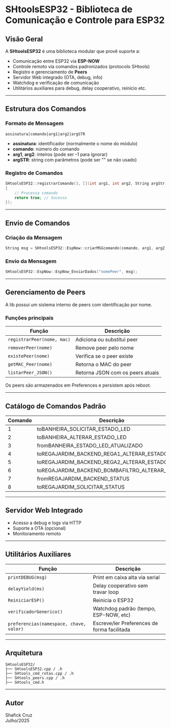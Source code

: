# SHtoolsESP32 - Biblioteca de Comunicação e Controle para ESP32

## Visão Geral

A **SHtoolsESP32** é uma biblioteca modular que provê suporte a:

- Comunicação entre ESP32 via **ESP-NOW**
- Controle remoto via comandos padronizados (protocolo SHtools)
- Registro e gerenciamento de **Peers**
- Servidor Web integrado (OTA, debug, info)
- Watchdog e verificação de comunicação
- Utilitários auxiliares para debug, delay cooperativo, reinício etc.

---

## Estrutura dos Comandos

### Formato de Mensagem

```
assinatura|comando|arg1|arg2|argSTR
```

- **assinatura**: identificador (normalmente o nome do módulo)
- **comando**: número do comando
- **arg1**, **arg2**: inteiros (pode ser -1 para ignorar)
- **argSTR**: string com parâmetros (pode ser "" se não usado)

### Registro de Comandos

```cpp
SHtoolsESP32::registrarComando(3, [](int arg1, int arg2, String argStr) -> bool
{
    // Processa comando
    return true; // Sucesso
});
```

---

## Envio de Comandos

### Criação da Mensagem

```cpp
String msg = SHtoolsESP32::EspNow::criarMSGcomando(comando, arg1, arg2, "param");
```

### Envio da Mensagem

```cpp
SHtoolsESP32::EspNow::EspNow_EnviarDados("nomePeer", msg);
```

---

## Gerenciamento de Peers

A lib possui um sistema interno de peers com identificação por nome.

### Funções principais

| Função                     | Descrição                        |
| -------------------------- | -------------------------------- |
| `registrarPeer(nome, mac)` | Adiciona ou substitui peer       |
| `removerPeer(nome)`        | Remove peer pelo nome            |
| `existePeer(nome)`         | Verifica se o peer existe        |
| `getMAC_Peer(nome)`        | Retorna o MAC do peer            |
| `listarPeer_JSON()`        | Retorna JSON com os peers atuais |

Os peers são armazenados em Preferences e persistem após reboot.

---

## Catálogo de Comandos Padrão

| Comando | Descrição                                       |
| ------- | ----------------------------------------------- |
| 1       | toBANHEIRA_SOLICITAR_ESTADO_LED                 |
| 2       | toBANHEIRA_ALTERAR_ESTADO_LED                   |
| 3       | fromBANHEIRA_ESTADO_LED_ATUALIZADO              |
| 4       | toREGAJARDIM_BACKEND_REGA1_ALTERAR_ESTADO       |
| 5       | toREGAJARDIM_BACKEND_REGA2_ALTERAR_ESTADO       |
| 6       | toREGAJARDIM_BACKEND_BOMBAFILTRO_ALTERAR_ESTADO |
| 7       | fromREGAJARDIM_BACKEND_STATUS                   |
| 8       | toREGAJARDIM_SOLICITAR_STATUS                   |

---

## Servidor Web Integrado

- Acesso a debug e logs via HTTP
- Suporte a OTA (opcional)
- Monitoramento remoto

---

## Utilitários Auxiliares

| Função                                  | Descrição                                   |
| --------------------------------------- | ------------------------------------------- |
| `printDEBUG(msg)`                       | Print em caixa alta via serial              |
| `delayYield(ms)`                        | Delay cooperativo sem travar loop           |
| `ReiniciarESP()`                        | Reinicia o ESP32                            |
| `verificadorGenerico()`                 | Watchdog padrão (tempo, ESP-NOW, etc)       |
| `preferencias(namespace, chave, valor)` | Escreve/ler Preferences de forma facilitada |

---

## Arquitetura

```
SHtoolsESP32/
├── SHtoolsESP32.cpp / .h
├── SHtools_cmd_rotas.cpp / .h
├── SHtools_peers.cpp / .h
├── SHtools_cmd.h
```

---

## Autor

Shafick Cruz  
Julho/2025
